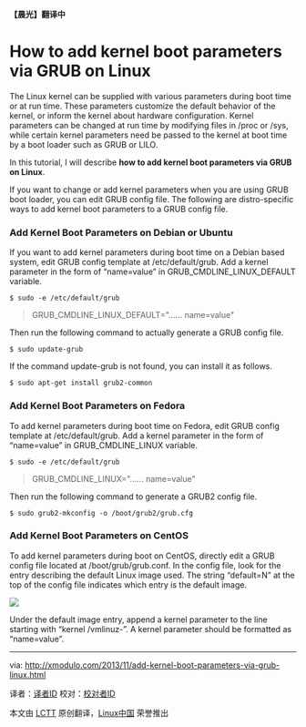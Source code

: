 
**【晨光】翻译中**

How to add kernel boot parameters via GRUB on Linux
================================================================================
The Linux kernel can be supplied with various parameters during boot time or at run time. These parameters customize the default behavior of the kernel, or inform the kernel about hardware configuration. Kernel parameters can be changed at run time by modifying files in /proc or /sys, while certain kernel parameters need be passed to the kernel at boot time by a boot loader such as GRUB or LILO.

In this tutorial, I will describe **how to add kernel boot parameters via GRUB on Linux**.

If you want to change or add kernel parameters when you are using GRUB boot loader, you can edit GRUB config file. The following are distro-specific ways to add kernel boot parameters to a GRUB config file.

### Add Kernel Boot Parameters on Debian or Ubuntu ###

If you want to add kernel parameters during boot time on a Debian based system, edit GRUB config template at /etc/default/grub. Add a kernel parameter in the form of “name=value” in GRUB_CMDLINE_LINUX_DEFAULT variable.

    $ sudo -e /etc/default/grub 

> GRUB_CMDLINE_LINUX_DEFAULT="...... name=value"

Then run the following command to actually generate a GRUB config file.

    $ sudo update-grub 

If the command update-grub is not found, you can install it as follows.

    $ sudo apt-get install grub2-common 

### Add Kernel Boot Parameters on Fedora ###

To add kernel parameters during boot time on Fedora, edit GRUB config template at /etc/default/grub. Add a kernel parameter in the form of “name=value” in GRUB_CMDLINE_LINUX variable.

    $ sudo -e /etc/default/grub 

> GRUB_CMDLINE_LINUX="...... name=value"

Then run the following command to generate a GRUB2 config file.

    $ sudo grub2-mkconfig -o /boot/grub2/grub.cfg

### Add Kernel Boot Parameters on CentOS ###

To add kernel parameters during boot on CentOS, directly edit a GRUB config file located at /boot/grub/grub.conf. In the config file, look for the entry describing the default Linux image used. The string “default=N” at the top of the config file indicates which entry is the default image.

[![](http://farm8.staticflickr.com/7429/10618657834_8082c2806b_z.jpg)][1]

Under the default image entry, append a kernel parameter to the line starting with “kernel /vmlinuz-”. A kernel parameter should be formatted as “name=value”.

--------------------------------------------------------------------------------

via: http://xmodulo.com/2013/11/add-kernel-boot-parameters-via-grub-linux.html

译者：[译者ID](https://github.com/译者ID) 校对：[校对者ID](https://github.com/校对者ID)

本文由 [LCTT](https://github.com/LCTT/TranslateProject) 原创翻译，[Linux中国](http://linux.cn/) 荣誉推出

[1]:http://www.flickr.com/photos/xmodulo/10618657834/
